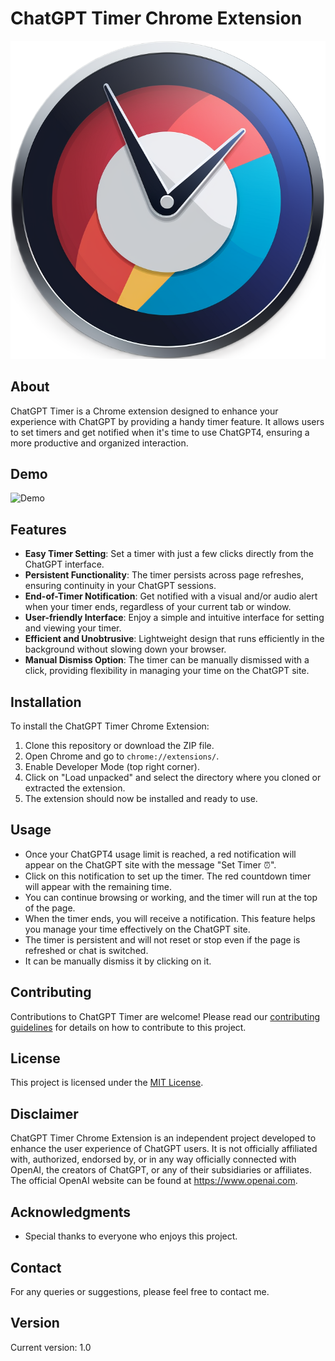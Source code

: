 # ChatGPT Timer Chrome Extension

![ChatGPT Timer Logo](assets/github.png)

## About
ChatGPT Timer is a Chrome extension designed to enhance your experience with ChatGPT by providing a handy timer feature. It allows users to set timers and get notified when it's time to use ChatGPT4, ensuring a more productive and organized interaction.
## Demo
![Demo](assets/gptdemo.gif)

## Features
- **Easy Timer Setting**: Set a timer with just a few clicks directly from the ChatGPT interface.
- **Persistent Functionality**: The timer persists across page refreshes, ensuring continuity in your ChatGPT sessions.
- **End-of-Timer Notification**: Get notified with a visual and/or audio alert when your timer ends, regardless of your current tab or window.
- **User-friendly Interface**: Enjoy a simple and intuitive interface for setting and viewing your timer.
- **Efficient and Unobtrusive**: Lightweight design that runs efficiently in the background without slowing down your browser.
- **Manual Dismiss Option**: The timer can be manually dismissed with a click, providing flexibility in managing your time on the ChatGPT site.

## Installation
To install the ChatGPT Timer Chrome Extension:
1. Clone this repository or download the ZIP file.
2. Open Chrome and go to `chrome://extensions/`.
3. Enable Developer Mode (top right corner).
4. Click on "Load unpacked" and select the directory where you cloned or extracted the extension.
5. The extension should now be installed and ready to use.

## Usage
- Once your ChatGPT4 usage limit is reached, a red notification will appear on the ChatGPT site with the message "Set Timer ⏰".
- Click on this notification to set up the timer. The red countdown timer will appear with the remaining time.
- You can continue browsing or working, and the timer will run at the top of the page.
- When the timer ends, you will receive a notification. This feature helps you manage your time effectively on the ChatGPT site.
- The timer is persistent and will not reset or stop even if the page is refreshed or chat is switched.
- It can be manually dismiss it by clicking on it.


## Contributing
Contributions to ChatGPT Timer are welcome! Please read our [contributing guidelines](CONTRIBUTING.md) for details on how to contribute to this project.

## License
This project is licensed under the [MIT License](LICENSE).
## Disclaimer

ChatGPT Timer Chrome Extension is an independent project developed to enhance the user experience of ChatGPT users. It is not officially affiliated with, authorized, endorsed by, or in any way officially connected with OpenAI, the creators of ChatGPT, or any of their subsidiaries or affiliates. The official OpenAI website can be found at https://www.openai.com.

## Acknowledgments
- Special thanks to everyone who enjoys this project.

## Contact
For any queries or suggestions, please feel free to contact me.

## Version
Current version: 1.0

